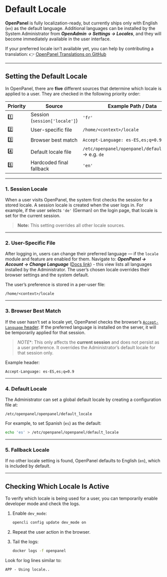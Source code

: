 # Default Locale

**OpenPanel** is fully localization-ready, but currently ships only with English (`en`) as the default language.
Additional languages can be installed by the System Administrator from ***OpenAdmin → Settings → Locales***, and they will become immediately available in the user interface.

If your preferred locale isn’t available yet, you can help by contributing a translation: 👉 [OpenPanel Translations on GitHub](https://github.com/stefanpejcic/openPanel-translations)

---

## Setting the Default Locale

In OpenPanel, there are **five** different sources that determine which locale is applied to a user.
They are checked in the following priority order:

| Priority | Source                        | Example Path / Data                                   |
| -------- | ----------------------------- | ----------------------------------------------------- |
| 1️⃣      | Session (`session['locale']`) | `'fr'`                                                |
| 2️⃣      | User-specific file            | `/home/<context>/locale`                              |
| 3️⃣      | Browser best match            | `Accept-Language: es-ES,es;q=0.9`                     |
| 4️⃣      | Default locale file           | `/etc/openpanel/openpanel/default_locale` → e.g. `de` |
| 5️⃣      | Hardcoded final fallback      | `'en'`                                                |

---

### 1. Session Locale

When a user visits OpenPanel, the system first checks the session for a stored locale.
A session locale is created when the user logs in.
For example, if the user selects `'de'` (German) on the login page, that locale is set for the current session.

> **Note:** This setting overrides all other locale sources.

---

### 2. User-Specific File

After logging in, users can change their preferred language — if the `locale` module and feature are enabled for them.
Navigate to: ***OpenPanel → Account → Change Language*** ([Docs link](/docs/panel/account/language/)) - this view lists all languages installed by the Administrator.
The user’s chosen locale overrides their browser settings and the system default.

The user’s preference is stored in a per-user file:

```
/home/<context>/locale
```

---

### 3. Browser Best Match

If the user hasn’t set a locale yet, OpenPanel checks the browser’s [`Accept-Language` header](https://developer.mozilla.org/en-US/docs/Web/HTTP/Reference/Headers/Accept-Language).
If the preferred language is installed on the server, it will be temporarily applied for that session.

> *NOTE**: This only affects the **current session** and does not persist as a user preference.
> It overrides the Administrator’s default locale for that session only.

Example header:

```
Accept-Language: es-ES,es;q=0.9
```

---

### 4. Default Locale

The Administrator can set a global default locale by creating a configuration file at:

```
/etc/openpanel/openpanel/default_locale
```

For example, to set Spanish (`es`) as the default:

```bash
echo 'es' > /etc/openpanel/openpanel/default_locale
```

---

### 5. Fallback Locale

If no other locale setting is found, OpenPanel defaults to English (`en`), which is included by default.

---

## Checking Which Locale Is Active

To verify which locale is being used for a user, you can temporarily enable developer mode and check the logs.

1. Enable `dev_mode`:

   ```bash
   opencli config update dev_mode on
   ```

2. Repeat the user action in the browser.

3. Tail the logs:

   ```bash
   docker logs -f openpanel
   ```

Look for log lines similar to:

```
APP - Using locale..
```
